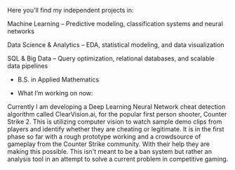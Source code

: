 Here you'll find my independent projects in:

Machine Learning – Predictive modeling, classification systems and neural networks

Data Science & Analytics – EDA, statistical modeling, and data visualization

SQL & Big Data – Query optimization, relational databases, and scalable data pipelines

- B.S. in Applied Mathematics

- What I’m working on now:

Currently I am developing a Deep Learning Neural Network cheat detection algorithm called ClearVision.ai, for the popular first person shooter, Counter Strike 2. This is utilizing computer vision to watch sample demo clips from players and identify whether they are cheating or legitimate.
It is in the first phase so far with a rough prototype working and a crowdsource of gameplay from the Counter Strike community. With their help they are making this possible. This isn't meant to be a ban system but rather an analysis tool in an attempt to solve a current problem in competitive gaming.
<!---
gjones01/gjones01 is a ✨ special ✨ repository because its `README.md` (this file) appears on your GitHub profile.
You can click the Preview link to take a look at your changes.
--->
